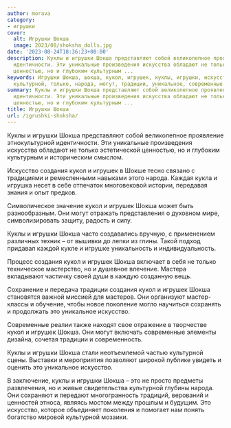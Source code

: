```yaml
---
author: morava
category:
- игрушки
cover:
  alt: Игрушки Шокша
  image: 2023/08/shoksha_dolls.jpg
date: '2023-08-24T18:36:23+00:00'
description: Куклы и игрушки Шокша представляют собой великолепное проявление этнокультурной
  идентичности. Эти уникальные произведения искусства обладают не только эстетической
  ценностью, но и глубоким культурным ...
keywords: Игрушки Шокша, шокша, кукол, игрушек, куклы, игрушки, искусство, это, создания,
  культурной, только, народа, могут, традиции, уникальное, современные
summary: Куклы и игрушки Шокша представляют собой великолепное проявление этнокультурной
  идентичности. Эти уникальные произведения искусства обладают не только эстетической
  ценностью, но и глубоким культурным ...
title: Игрушки Шокша
url: /igrushki-shoksha/
---
```


Куклы и игрушки Шокша представляют собой великолепное проявление этнокультурной идентичности. Эти уникальные произведения искусства обладают не только эстетической ценностью, но и глубоким культурным и историческим смыслом.

Искусство создания кукол и игрушек в Шокше тесно связано с традициями и ремесленными навыками этого народа. Каждая кукла и игрушка несет в себе отпечаток многовековой истории, передавая знания и опыт предков.

Символическое значение кукол и игрушек Шокша может быть разнообразным. Они могут отражать представления о духовном мире, символизировать защиту, радость и силу.

Куклы и игрушки Шокша часто создавались вручную, с применением различных техник – от вышивки до лепки из глины. Такой подход придавал каждой кукле и игрушке уникальность и индивидуальность.

Процесс создания кукол и игрушек Шокша включает в себя не только техническое мастерство, но и душевное влечение. Мастера вкладывают частичку своей души в каждую созданную вещь.

Сохранение и передача традиции создания кукол и игрушек Шокша становятся важной миссией для мастеров. Они организуют мастер-классы и обучение, чтобы новое поколение могло научиться сохранять и продолжать это уникальное искусство.

Современные реалии также находят свое отражение в творчестве кукол и игрушек Шокша. Они могут включать современные элементы дизайна, сочетая традиции и современность.

Куклы и игрушки Шокша стали неотъемлемой частью культурной сцены. Выставки и мероприятия позволяют широкой публике увидеть и оценить это уникальное искусство.

В заключение, куклы и игрушки Шокша – это не просто предметы развлечения, но и живые свидетельства культурной глубины народа. Они сохраняют и передают многогранность традиций, верований и ценностей этноса, являясь мостом между прошлым и будущим. Это искусство, которое объединяет поколения и помогает нам понять богатство мировой культурной мозаики.